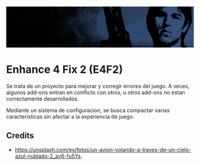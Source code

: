 ![Banner](https://github.com/isht16/E4F2/blob/master/assets/github-banner.png?raw=true)

# Enhance 4 Fix 2 (E4F2)

Se trata de un proyecto para mejorar y corregir errores del juego. A veces, algunos add-ons entran en conflicto con otros, u otros add-ons no estan correctamente desarrollados.

Mediante un sistema de configuracion, se busca compactar varias caracteristicas sin afectar a la experiencia de juego.

## Credits

* https://unsplash.com/es/fotos/un-avion-volando-a-traves-de-un-cielo-azul-nublado-2_av6-fu5Ys.
